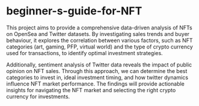 # beginner-s-guide-for-NFT
This project aims to provide a comprehensive data-driven analysis of NFTs on OpenSea and Twitter datasets. By investigating sales trends and buyer behaviour, it explores the correlation between various factors, such as NFT categories (art, gaming, PFP, virtual world) and the type of crypto currency used for transactions, to identify optimal investment strategies.

Additionally, sentiment analysis of Twitter data reveals the impact of public opinion on NFT sales. Through this approach, we can determine the best categories to invest in, ideal investment timing, and how twitter dynamics influence NFT market performance. The findings will provide actionable insights for navigating the NFT market and selecting the right crypto currency for investments.

